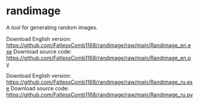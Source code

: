# randimage
A tool for generating random images.

Download English version: https://github.com/FatlessComb1168/randimage/raw/main/Randimage_en.exe
Download source code: https://github.com/FatlessComb1168/randimage/raw/main/Randimage_en.py

Download English version: https://github.com/FatlessComb1168/randimage/raw/main/Randimage_ru.exe
Download source code: https://github.com/FatlessComb1168/randimage/raw/main/Randimage_ru.py
